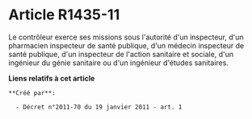 # Article R1435-11

Le contrôleur exerce ses missions sous l'autorité d'un inspecteur, d'un pharmacien inspecteur de santé publique, d'un médecin
inspecteur de santé publique, d'un inspecteur de l'action sanitaire et sociale, d'un ingénieur du génie sanitaire ou d'un
ingénieur d'études sanitaires.

**Liens relatifs à cet article**

	**Créé par**:

	  - Décret n°2011-70 du 19 janvier 2011 - art. 1
